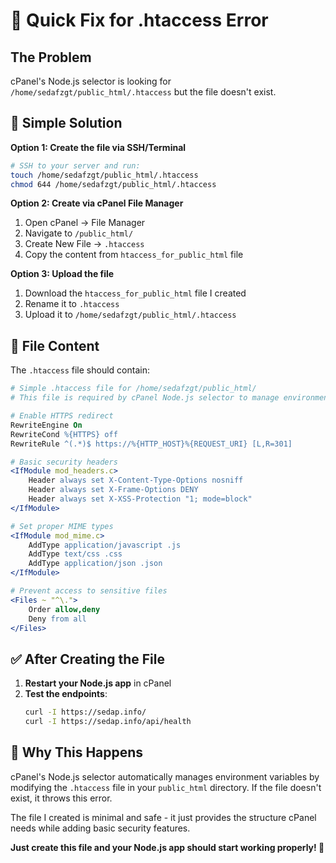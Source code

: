 # 🚨 Quick Fix for .htaccess Error

## The Problem
cPanel's Node.js selector is looking for `/home/sedafzgt/public_html/.htaccess` but the file doesn't exist.

## 🔧 Simple Solution

**Option 1: Create the file via SSH/Terminal**
```bash
# SSH to your server and run:
touch /home/sedafzgt/public_html/.htaccess
chmod 644 /home/sedafzgt/public_html/.htaccess
```

**Option 2: Create via cPanel File Manager**
1. Open cPanel → File Manager
2. Navigate to `/public_html/`
3. Create New File → `.htaccess`
4. Copy the content from `htaccess_for_public_html` file

**Option 3: Upload the file**
1. Download the `htaccess_for_public_html` file I created
2. Rename it to `.htaccess`
3. Upload it to `/home/sedafzgt/public_html/.htaccess`

## 📝 File Content
The `.htaccess` file should contain:

```apache
# Simple .htaccess file for /home/sedafzgt/public_html/
# This file is required by cPanel Node.js selector to manage environment variables

# Enable HTTPS redirect
RewriteEngine On
RewriteCond %{HTTPS} off
RewriteRule ^(.*)$ https://%{HTTP_HOST}%{REQUEST_URI} [L,R=301]

# Basic security headers
<IfModule mod_headers.c>
    Header always set X-Content-Type-Options nosniff
    Header always set X-Frame-Options DENY
    Header always set X-XSS-Protection "1; mode=block"
</IfModule>

# Set proper MIME types
<IfModule mod_mime.c>
    AddType application/javascript .js
    AddType text/css .css
    AddType application/json .json
</IfModule>

# Prevent access to sensitive files
<Files ~ "^\.">
    Order allow,deny
    Deny from all
</Files>
```

## ✅ After Creating the File

1. **Restart your Node.js app** in cPanel
2. **Test the endpoints**:
   ```bash
   curl -I https://sedap.info/
   curl -I https://sedap.info/api/health
   ```

## 🎯 Why This Happens

cPanel's Node.js selector automatically manages environment variables by modifying the `.htaccess` file in your `public_html` directory. If the file doesn't exist, it throws this error.

The file I created is minimal and safe - it just provides the structure cPanel needs while adding basic security features.

**Just create this file and your Node.js app should start working properly! 🚀**